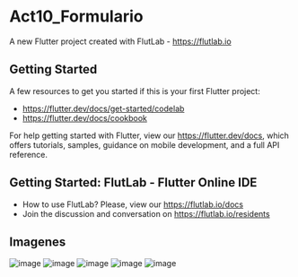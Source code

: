 # Act10_Formulario

A new Flutter project created with FlutLab - https://flutlab.io

## Getting Started

A few resources to get you started if this is your first Flutter project:

- https://flutter.dev/docs/get-started/codelab
- https://flutter.dev/docs/cookbook

For help getting started with Flutter, view our
https://flutter.dev/docs, which offers tutorials,
samples, guidance on mobile development, and a full API reference.

## Getting Started: FlutLab - Flutter Online IDE

- How to use FlutLab? Please, view our https://flutlab.io/docs
- Join the discussion and conversation on https://flutlab.io/residents
## Imagenes
![image](https://github.com/Miguelrenteria10/Act10_Formulario/assets/144725346/4abd0af2-1bb4-4674-be38-955887aad6ce)
![image](https://github.com/Miguelrenteria10/Act10_Formulario/assets/144725346/f4f80cc9-acca-489c-8f19-3412f49970ce)
![image](https://github.com/Miguelrenteria10/Act10_Formulario/assets/144725346/cd73c0cb-fc00-4c0c-b0f6-8c66f98e301c)
![image](https://github.com/Miguelrenteria10/Act10_Formulario/assets/144725346/c2f1cc61-c31b-40c7-a8b0-8a89e254833e)
![image](https://github.com/Miguelrenteria10/Act10_Formulario/assets/144725346/ff908870-198c-43d9-91cb-2b66166bd241)
